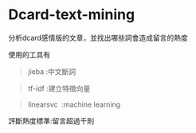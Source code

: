 # Dcard-text-mining
分析dcard感情版的文章，並找出哪些詞會造成留言的熱度

使用的工具有
>jieba  :中文斷詞

>tf-idf :建立特徵向量

>linearsvc  :machine learning

評斷熱度標準:留言超過千則
